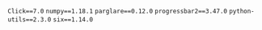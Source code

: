 `Click==7.0`
`numpy==1.18.1`
`parglare==0.12.0`
`progressbar2==3.47.0`
`python-utils==2.3.0`
`six==1.14.0`
